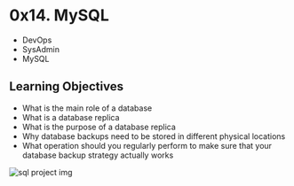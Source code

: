 # 0x14. MySQL  

- DevOps
- SysAdmin
- MySQL

## Learning Objectives

- What is the main role of a database
- What is a database replica
- What is the purpose of a database replica
- Why database backups need to be stored in different physical locations
- What operation should you regularly perform to make sure that your database backup strategy actually works

![sql project img](https://s3.amazonaws.com/intranet-projects-files/holbertonschool-sysadmin_devops/280/KkrkDHT.png)
